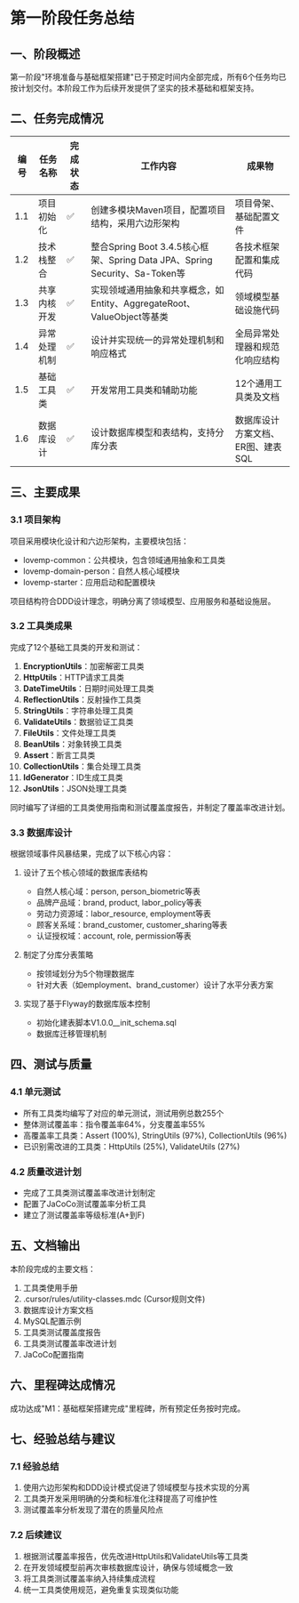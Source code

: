 # 第一阶段任务总结

## 一、阶段概述

第一阶段"环境准备与基础框架搭建"已于预定时间内全部完成，所有6个任务均已按计划交付。本阶段工作为后续开发提供了坚实的技术基础和框架支持。

## 二、任务完成情况

| 编号 | 任务名称 | 完成状态 | 工作内容 | 成果物 |
| --- | --- | --- | --- | --- |
| 1.1 | 项目初始化 | ✅ | 创建多模块Maven项目，配置项目结构，采用六边形架构 | 项目骨架、基础配置文件 |
| 1.2 | 技术栈整合 | ✅ | 整合Spring Boot 3.4.5核心框架、Spring Data JPA、Spring Security、Sa-Token等 | 各技术框架配置和集成代码 |
| 1.3 | 共享内核开发 | ✅ | 实现领域通用抽象和共享概念，如Entity、AggregateRoot、ValueObject等基类 | 领域模型基础设施代码 |
| 1.4 | 异常处理机制 | ✅ | 设计并实现统一的异常处理机制和响应格式 | 全局异常处理器和规范化响应结构 |
| 1.5 | 基础工具类 | ✅ | 开发常用工具类和辅助功能 | 12个通用工具类及文档 |
| 1.6 | 数据库设计 | ✅ | 设计数据库模型和表结构，支持分库分表 | 数据库设计方案文档、ER图、建表SQL |

## 三、主要成果

### 3.1 项目架构

项目采用模块化设计和六边形架构，主要模块包括：

- lovemp-common：公共模块，包含领域通用抽象和工具类
- lovemp-domain-person：自然人核心域模块
- lovemp-starter：应用启动和配置模块

项目结构符合DDD设计理念，明确分离了领域模型、应用服务和基础设施层。

### 3.2 工具类成果

完成了12个基础工具类的开发和测试：

1. **EncryptionUtils**：加密解密工具类
2. **HttpUtils**：HTTP请求工具类
3. **DateTimeUtils**：日期时间处理工具类
4. **ReflectionUtils**：反射操作工具类
5. **StringUtils**：字符串处理工具类
6. **ValidateUtils**：数据验证工具类
7. **FileUtils**：文件处理工具类
8. **BeanUtils**：对象转换工具类
9. **Assert**：断言工具类
10. **CollectionUtils**：集合处理工具类
11. **IdGenerator**：ID生成工具类
12. **JsonUtils**：JSON处理工具类

同时编写了详细的工具类使用指南和测试覆盖度报告，并制定了覆盖率改进计划。

### 3.3 数据库设计

根据领域事件风暴结果，完成了以下核心内容：

1. 设计了五个核心领域的数据库表结构
   - 自然人核心域：person, person_biometric等表
   - 品牌产品域：brand, product, labor_policy等表
   - 劳动力资源域：labor_resource, employment等表
   - 顾客关系域：brand_customer, customer_sharing等表
   - 认证授权域：account, role, permission等表

2. 制定了分库分表策略
   - 按领域划分为5个物理数据库
   - 针对大表（如employment、brand_customer）设计了水平分表方案

3. 实现了基于Flyway的数据库版本控制
   - 初始化建表脚本V1.0.0__init_schema.sql
   - 数据库迁移管理机制

## 四、测试与质量

### 4.1 单元测试

- 所有工具类均编写了对应的单元测试，测试用例总数255个
- 整体测试覆盖率：指令覆盖率64%，分支覆盖率55%
- 高覆盖率工具类：Assert (100%), StringUtils (97%), CollectionUtils (96%)
- 已识别需改进的工具类：HttpUtils (25%), ValidateUtils (27%)

### 4.2 质量改进计划

- 完成了工具类测试覆盖率改进计划制定
- 配置了JaCoCo测试覆盖率分析工具
- 建立了测试覆盖率等级标准(A+到F)

## 五、文档输出

本阶段完成的主要文档：

1. 工具类使用手册
2. .cursor/rules/utility-classes.mdc (Cursor规则文件)
3. 数据库设计方案文档
4. MySQL配置示例
5. 工具类测试覆盖度报告
6. 工具类测试覆盖率改进计划
7. JaCoCo配置指南

## 六、里程碑达成情况

成功达成"M1：基础框架搭建完成"里程碑，所有预定任务按时完成。

## 七、经验总结与建议

### 7.1 经验总结

1. 使用六边形架构和DDD设计模式促进了领域模型与技术实现的分离
2. 工具类开发采用明确的分类和标准化注释提高了可维护性
3. 测试覆盖率分析发现了潜在的质量风险点

### 7.2 后续建议

1. 根据测试覆盖率报告，优先改进HttpUtils和ValidateUtils等工具类
2. 在开发领域模型前再次审核数据库设计，确保与领域概念一致
3. 将工具类测试覆盖率纳入持续集成流程
4. 统一工具类使用规范，避免重复实现类似功能 